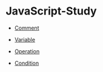 # JavaScript-Study

* [Comment](https://github.com/Hyuk/JavaScript-Study/blob/master/comment.md)

* [Variable](https://github.com/Hyuk/JavaScript-Study/blob/master/variable.md)

* [Operation](https://github.com/Hyuk/JavaScript-Study/blob/master/operation.md)

* [Condition](https://github.com/Hyuk/JavaScript-Study/blob/master/condition.md)